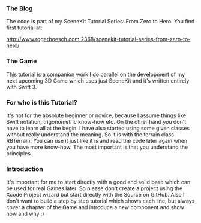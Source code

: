 ### The Blog
The code is part of my SceneKit Tutorial Series: From Zero to Hero.
You find first tutorial at:

http://www.rogerboesch.com:2368/scenekit-tutorial-series-from-zero-to-hero/


### The Game
This tutorial is a companion work I do parallel on the development of my next upcoming 3D Game which uses just SceneKit and it's written entirely with Swift 3.

### For who is this Tutorial?
It's not for the absolute beginner or novice, because I assume things like Swift notation, trigonometric know-how etc. On the other hand you don't have to learn all at the begin. I have also started using some given classes without really understand the meaning. So it is with the terrain class RBTerrain. You can use it just like it is and read the code later again when you have more know-how. The most important is that you understand the principles.

### Introduction
It's important for me to start directly with a good and solid base which can be used for real Games later. So please don't create a project using the Xcode Project wizard but start directly with the Source on GitHub. Also I don't want to build a step by step tutorial which shows each line, but always cover a chapter of the Game and introduce a new component and show how and why :)
